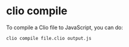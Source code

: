 # clio compile

To compile a Clio file to JavaScript, you can do:

```text
clio compile file.clio output.js
```

